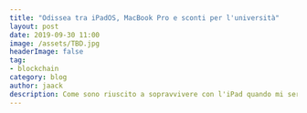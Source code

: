 ```yaml
---
title: "Odissea tra iPadOS, MacBook Pro e sconti per l'università"
layout: post
date: 2019-09-30 11:00
image: /assets/TBD.jpg
headerImage: false
tag:
- blockchain
category: blog
author: jaack
description: Come sono riuscito a sopravvivere con l'iPad quando mi serviva il computer, ma non mi ha fatto cambiare idea
---
```

